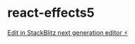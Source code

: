 # react-effects5

[Edit in StackBlitz next generation editor ⚡️](https://stackblitz.com/~/github.com/mluighy/react-effects5)